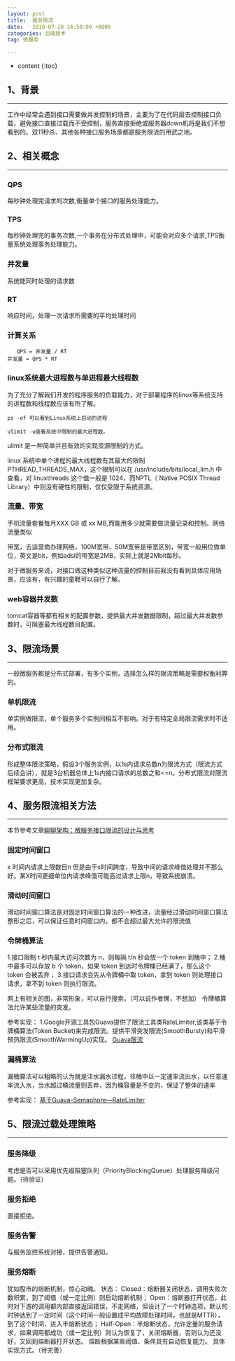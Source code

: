 ```yaml
---
layout: post
title:  服务限流
date:   2018-07-28 14:50:00 +0800
categories: 后端技术
tag: 微服务

---
```



* content
{:toc}

## 1、背景
--------


工作中经常会遇到接口需要做并发控制的场景，主要为了在代码层去控制接口负载，避免接口直接过载而不受控制，服务直接拒绝或服务器down机将是我们不想看到的。双11秒杀、其他各种接口服务场景都是服务限流的用武之地。


## 2、相关概念
--------

### QPS
每秒钟处理完请求的次数,衡量单个接口的服务处理能力。

### TPS
每秒钟处理完的事务次数,一个事务在分布式处理中，可能会对应多个请求,TPS衡量系统处理事务处理能力。

### 并发量
系统能同时处理的请求数

### RT
响应时间，处理一次请求所需要的平均处理时间

### 计算关系

```
   QPS = 并发量 / RT
并发量 = QPS * RT
```

### linux系统最大进程数与单进程最大线程数

为了充分了解我们开发的程序服务的负载能力，对于部署程序的linux等系统支持的进程数和线程数应该有所了解。


```
ps -ef 可以看到Linux系统上启动的进程
```

```
ulimit -u查看系统中限制的最大进程数。

```
ulimit 是一种简单并且有效的实现资源限制的方式。

linux 系统中单个进程的最大线程数有其最大的限制 PTHREAD_THREADS_MAX，这个限制可以在 /usr/include/bits/local_lim.h 中查看，对 linuxthreads 这个值一般是 1024，而NPTL（ Native POSIX Thread Library）中则没有硬性的限制，仅仅受限于系统资源。


### 流量、带宽
手机流量套餐每月XXX GB 或 xx MB,而能用多少就需要做流量记录和控制。网络流量类似

带宽，去运营商办理网络，100M宽带、50M宽带是带宽区别，带宽一般用位做单位，英文是bit，例如adsl的带宽是2MB，实际上就是2Mbit每秒。

对于微服务来说，对接口做这种类似这种流量的控制目前我没有看到具体应用场景，应该有，有兴趣的童鞋可以自行了解。

### web容器并发数

tomcat容器等都有相关的配置参数，提供最大并发数据限制，超过最大并发数参数时，可阻塞最大线程数目配置。


## 3、限流场景
-------

一般微服务都是分布式部署，有多个实例，选择怎么样的限流策略是需要权衡利弊的。
### 单机限流
单实例做限流，单个服务多个实例间相互不影响。对于有特定全局限流需求时不适用。

### 分布式限流
形成整体限流策略，假设3个服务实例，以1s内请求总数n为限流方式（限流方式后续会讲），就是3台机器总体上1s内接口请求的总数之和<=n。分布式限流对限流框架要求更高，技术实现更加复杂。


## 4、服务限流相关方法
-------
本节参考文章[聊聊架构：微服务接口限流的设计与思考](https://mp.weixin.qq.com/s/EwnlULiu6-lMxyMeIjySNg)


### 固定时间窗口
x 时间内请求上限数目n
但是由于x时间跨度，导致中间的请求峰值处理并不那么好。某X时间更细单位内请求峰值可能高过请求上限n，导致系统崩溃。

### 滑动时间窗口
滑动时间窗口算法是对固定时间窗口算法的一种改进，流量经过滑动时间窗口算法整形之后，可以保证任意时间窗口内，都不会超过最大允许的限流值

### 令牌桶算法

1.接口限制 t 秒内最大访问次数为 n，则每隔 t/n 秒会放一个 token 到桶中；
2.桶中最多可以存放 b 个 token，如果 token 到达时令牌桶已经满了，那么这个 token 会被丢弃；
3.接口请求会先从令牌桶中取 token，拿到 token 则处理接口请求，拿不到 token 则执行限流。

网上有相关的图，非常形象，可以自行搜索。（可以说作者懒，不想加）
令牌桶算法允许某些流量的突发。

参考实现：
1.Google开源工具包Guava提供了限流工具类RateLimiter,该类基于令牌桶算法(Token Bucket)来完成限流。提供平滑突发限流(SmoothBursty)和平滑预热限流(SmoothWarmingUp)实现。
[Guava限流](https://www.cnblogs.com/haoxinyue/p/6792309.html)


### 漏桶算法

漏桶算法可以粗略的认为就是注水漏水过程，往桶中以一定速率流出水，以任意速率流入水，当水超过桶流量则丢弃，因为桶容量是不变的，保证了整体的速率

参考实现：
[基于Guava-Semaphore—RateLimiter](https://blog.csdn.net/mengxpfighting/article/details/)


## 5、限流过载处理策略
------
### 服务降级
考虑是否可以采用优先级阻塞队列（PriorityBlockingQueue）处理服务降级问题。（待验证）

### 服务拒绝
直接拒绝。

### 服务告警
与服务监控系统对接，提供告警通知。

### 服务熔断
犹如股市的熔断机制，惊心动魄。
状态：
Closed：熔断器关闭状态，调用失败次数积累，到了阈值（或一定比例）则启动熔断机制；
Open：熔断器打开状态，此时对下游的调用都内部直接返回错误，不走网络，但设计了一个时钟选项，默认的时钟达到了一定时间（这个时间一般设置成平均故障处理时间，也就是MTTR），到了这个时间，进入半熔断状态；
Half-Open：半熔断状态，允许定量的服务请求，如果调用都成功（或一定比例）则认为恢复了，关闭熔断器，否则认为还没好，又回到熔断器打开状态。
熔断根据某些阈值、条件具有自动恢复能力。
具体实现方式。（待完善）

